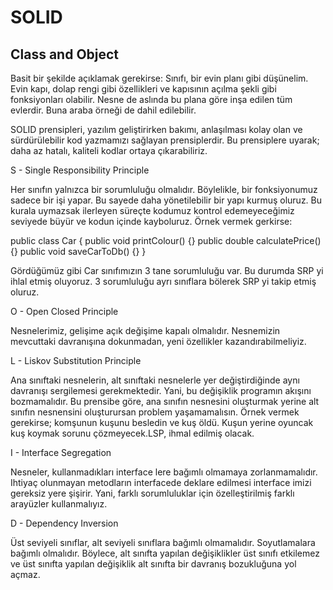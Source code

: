 # SOLID

## Class and Object
Basit bir şekilde açıklamak gerekirse: 
Sınıfı, bir evin planı gibi düşünelim. Evin kapı, dolap rengi gibi özellikleri ve kapısının açılma şekli gibi fonksiyonları olabilir. Nesne de aslında bu plana göre inşa edilen tüm evlerdir. Buna araba örneği de dahil edilebilir. 

SOLID prensipleri, yazılım geliştirirken bakımı, anlaşılması kolay olan ve sürdürülebilir kod yazmamızı sağlayan prensiplerdir. Bu prensiplere uyarak; daha az hatalı,  kaliteli kodlar ortaya çıkarabiliriz.

S - Single Responsibility Principle

Her sınıfın yalnızca bir sorumluluğu olmalıdır. Böylelikle, bir fonksiyonumuz sadece bir işi yapar. Bu sayede daha yönetilebilir bir yapı kurmuş oluruz.  Bu kurala uymazsak ilerleyen süreçte kodumuz kontrol edemeyeceğimiz seviyede büyür ve kodun içinde kayboluruz. 
Örnek vermek gerkirse:

public class Car {
    public void printColour() {}
    public double calculatePrice() {}
    public void saveCarToDb() {}
}

Gördüğümüz gibi Car sınıfımızın 3 tane sorumluluğu var. Bu durumda SRP yi ihlal etmiş oluyoruz. 3 sorumluluğu ayrı sınıflara bölerek SRP yi takip etmiş oluruz.

O - Open Closed Principle

Nesnelerimiz, gelişime açık değişime kapalı olmalıdır. Nesnemizin mevcuttaki davranışına dokunmadan, yeni özellikler kazandırabilmeliyiz. 

L - Liskov Substitution Principle

Ana sınıftaki nesnelerin, alt sınıftaki nesnelerle yer değiştirdiğinde aynı davranışı sergilemesi gerekmektedir. Yani, bu değişiklik programın akışını bozmamalıdır. Bu prensibe göre, ana sınıfın nesnesini oluşturmak yerine alt sınıfın nesnensini oluşturursan problem yaşamamalısın.
Örnek vermek gerekirse; komşunun kuşunu besledin ve kuş öldü. Kuşun yerine oyuncak kuş koymak sorunu çözmeyecek.LSP, ihmal edilmiş olacak.

I - Interface Segregation 

Nesneler, kullanmadıkları interface lere bağımlı olmamaya zorlanmamalıdır. Ihtiyaç olunmayan metodların interfacede deklare edilmesi interface imizi gereksiz yere şişirir. Yani, farklı sorumluluklar için özelleştirilmiş farklı arayüzler kullanmalıyız.

D - Dependency Inversion

Üst seviyeli sınıflar, alt seviyeli sınıflara bağımlı olmamalıdır. Soyutlamalara bağımlı olmalıdır. Böylece, alt sınıfta yapılan değişiklikler üst sınıfı etkilemez ve üst sınıfta yapılan değişiklik alt sınıfta bir davranış bozukluğuna yol açmaz. 

